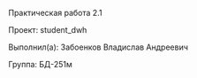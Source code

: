 Практическая работа 2.1

Проект: student_dwh

Выполнил(а): Забоенков Владислав Андреевич

Группа: БД-251м

